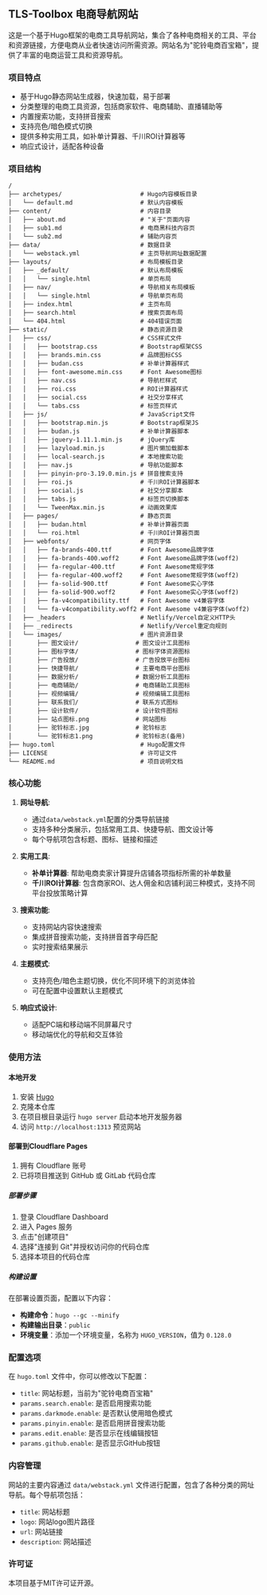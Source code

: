 ## TLS-Toolbox 电商导航网站

这是一个基于Hugo框架的电商工具导航网站，集合了各种电商相关的工具、平台和资源链接，方便电商从业者快速访问所需资源。网站名为"驼铃电商百宝箱"，提供了丰富的电商运营工具和资源导航。

### 项目特点

- 基于Hugo静态网站生成器，快速加载，易于部署
- 分类整理的电商工具资源，包括商家软件、电商辅助、直播辅助等
- 内置搜索功能，支持拼音搜索
- 支持亮色/暗色模式切换
- 提供多种实用工具，如补单计算器、千川ROI计算器等
- 响应式设计，适配各种设备

### 项目结构

```
/
├── archetypes/                      # Hugo内容模板目录
│   └── default.md                   # 默认内容模板
├── content/                         # 内容目录
│   ├── about.md                     # "关于"页面内容
│   ├── sub1.md                      # 电商黑科技内容页
│   └── sub2.md                      # 辅助内容页
├── data/                            # 数据目录
│   └── webstack.yml                 # 主页导航网址数据配置
├── layouts/                         # 布局模板目录
│   ├── _default/                    # 默认布局模板
│   │   └── single.html              # 单页布局
│   ├── nav/                         # 导航相关布局模板
│   │   └── single.html              # 导航单页布局
│   ├── index.html                   # 主页布局
│   ├── search.html                  # 搜索页面布局
│   └── 404.html                     # 404错误页面
├── static/                          # 静态资源目录
│   ├── css/                         # CSS样式文件
│   │   ├── bootstrap.css            # Bootstrap框架CSS
│   │   ├── brands.min.css           # 品牌图标CSS
│   │   ├── budan.css                # 补单计算器样式
│   │   ├── font-awesome.min.css     # Font Awesome图标
│   │   ├── nav.css                  # 导航栏样式
│   │   ├── roi.css                  # ROI计算器样式
│   │   ├── social.css               # 社交分享样式
│   │   └── tabs.css                 # 标签页样式
│   ├── js/                          # JavaScript文件
│   │   ├── bootstrap.min.js         # Bootstrap框架JS
│   │   ├── budan.js                 # 补单计算器脚本
│   │   ├── jquery-1.11.1.min.js     # jQuery库
│   │   ├── lazyload.min.js          # 图片懒加载脚本
│   │   ├── local-search.js          # 本地搜索功能
│   │   ├── nav.js                   # 导航功能脚本
│   │   ├── pinyin-pro-3.19.0.min.js # 拼音搜索支持
│   │   ├── roi.js                   # 千川ROI计算器脚本
│   │   ├── social.js                # 社交分享脚本
│   │   ├── tabs.js                  # 标签页切换脚本
│   │   └── TweenMax.min.js          # 动画效果库
│   ├── pages/                       # 静态页面
│   │   ├── budan.html               # 补单计算器页面
│   │   └── roi.html                 # 千川ROI计算器页面
│   ├── webfonts/                    # 网页字体
│   │   ├── fa-brands-400.ttf        # Font Awesome品牌字体
│   │   ├── fa-brands-400.woff2      # Font Awesome品牌字体(woff2)
│   │   ├── fa-regular-400.ttf       # Font Awesome常规字体
│   │   ├── fa-regular-400.woff2     # Font Awesome常规字体(woff2)
│   │   ├── fa-solid-900.ttf         # Font Awesome实心字体
│   │   ├── fa-solid-900.woff2       # Font Awesome实心字体(woff2)
│   │   ├── fa-v4compatibility.ttf   # Font Awesome v4兼容字体
│   │   └── fa-v4compatibility.woff2 # Font Awesome v4兼容字体(woff2)
│   ├── _headers                     # Netlify/Vercel自定义HTTP头
│   ├── _redirects                   # Netlify/Vercel重定向规则
│   └── images/                      # 图片资源目录
│       ├── 图文设计/                # 图文设计工具图标
│       ├── 图标字体/                # 图标字体资源图标
│       ├── 广告投放/                # 广告投放平台图标
│       ├── 快捷导航/                # 主要电商平台图标
│       ├── 数据分析/                # 数据分析工具图标
│       ├── 电商辅助/                # 电商辅助工具图标
│       ├── 视频编辑/                # 视频编辑工具图标
│       ├── 联系我们/                # 联系方式图标
│       ├── 设计软件/                # 设计软件图标
│       ├── 站点图标.png             # 网站图标
│       ├── 驼铃标志.jpg             # 驼铃标志
│       └── 驼铃标志1.png            # 驼铃标志(备用)
├── hugo.toml                        # Hugo配置文件
├── LICENSE                          # 许可证文件
└── README.md                        # 项目说明文档
```

### 核心功能

1. **网址导航**: 
   - 通过`data/webstack.yml`配置的分类导航链接
   - 支持多种分类展示，包括常用工具、快捷导航、图文设计等
   - 每个导航项包含标题、图标、链接和描述

2. **实用工具**:
   - **补单计算器**: 帮助电商卖家计算提升店铺各项指标所需的补单数量
   - **千川ROI计算器**: 包含商家ROI、达人佣金和店铺利润三种模式，支持不同平台投放策略计算

3. **搜索功能**: 
   - 支持网站内容快速搜索
   - 集成拼音搜索功能，支持拼音首字母匹配
   - 实时搜索结果展示

4. **主题模式**: 
   - 支持亮色/暗色主题切换，优化不同环境下的浏览体验
   - 可在配置中设置默认主题模式

5. **响应式设计**: 
   - 适配PC端和移动端不同屏幕尺寸
   - 移动端优化的导航和交互体验

### 使用方法

#### 本地开发

1. 安装 [Hugo](https://gohugo.io/getting-started/installing/)
2. 克隆本仓库
3. 在项目根目录运行 `hugo server` 启动本地开发服务器
4. 访问 `http://localhost:1313` 预览网站

#### 部署到Cloudflare Pages

1. 拥有 Cloudflare 账号
2. 已将项目推送到 GitHub 或 GitLab 代码仓库

##### 部署步骤
1. 登录 Cloudflare Dashboard
2. 进入 Pages 服务
3. 点击"创建项目"
4. 选择"连接到 Git"并授权访问你的代码仓库
5. 选择本项目的代码仓库

##### 构建设置
在部署设置页面，配置以下内容：
- **构建命令**：`hugo --gc --minify`
- **构建输出目录**：`public`
- **环境变量**：添加一个环境变量，名称为 `HUGO_VERSION`，值为 `0.128.0`

### 配置选项

在 `hugo.toml` 文件中，你可以修改以下配置：

- `title`: 网站标题，当前为"驼铃电商百宝箱"
- `params.search.enable`: 是否启用搜索功能
- `params.darkmode.enable`: 是否默认使用暗色模式
- `params.pinyin.enable`: 是否启用拼音搜索功能
- `params.edit.enable`: 是否显示在线编辑按钮
- `params.github.enable`: 是否显示GitHub按钮

### 内容管理

网站的主要内容通过 `data/webstack.yml` 文件进行配置，包含了各种分类的网址导航。每个导航项包括：
- `title`: 网站标题
- `logo`: 网站logo图片路径
- `url`: 网站链接
- `description`: 网站描述

### 许可证

本项目基于MIT许可证开源。
